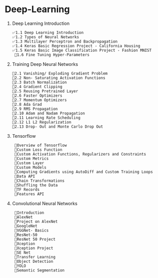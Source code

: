 # Deep-Learning

1. Deep Learning Introduction

       ✅1.1 Deep Learning Introduction
       ✅1.2 Types of Neural Networks
       ✅1.3 Multilayer Perceptron and Backpropagation
       ✅1.4 Keras Basic Regression Project - California Housing
       ✅1.5 Keras Basic Image Classification Project - Fashion MNIST
        🔴1.6 Fine Tuning Hyper-Parameters
        
 2. Training Deep Neural Networks 
 
        🔴2.1 Vanishing/ Exploding Gradient Problem
        🔴2.2 Non- Saturating Activation Functions
        🔴2.3 Batch Normalization
        🔴2.4 Gradient Clipping
        🔴2.5 Reusing Pretrained Layer
        🔴2.6 Faster Optimizers
        🔴2.7 Momentum Optimizers
        🔴2.8 Ada Grad
        🔴2.9 RMS Propagation
        🔴2.10 Adam and Nadam Propagation
        🔴2.11 Learning Rate Scheduling
        🔴2.12 L1 L2 Regularization
        🔴2.13 Drop- Out and Monte Carlo Drop Out
    
3. Tensorflow

        🔴Overview of Tensorflow
        🔴Custom Loss Function
        🔴Custom Activation Functions, Regularizers and Constraints
        🔴Custom Metrics
        🔴Custom Layer
        🔴Custom Models
        🔴Computing Gradients using AutoDiff and Custom Training Loops
        🔴Data API
        🔴Chain Transformations
        🔴Shuffling the Data
        🔴TF Records
        🔴Features API

4. Convolutional Neural Networks

        🔴Introduction
        🔴AlexNet
        🔴Project on AlexNet
        🔴GoogleNet
        🔴VGGNet- Basics
        🔴ResNet-50
        🔴ResNet 50 Project
        🔴Xception
        🔴Xception Project
        🔴SE Net
        🔴Transfer Learning
        🔴Object Detection
        🔴YOLO
        🔴Semantic Segmentation
